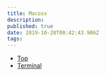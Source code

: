 ```yaml
---
title: Macosx
description: 
published: true
date: 2019-10-28T00:42:43.906Z
tags: 
---
```


* [Top](/macosx/top)
* [Terminal](/macosx/terminal)